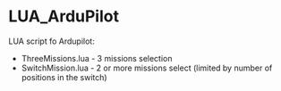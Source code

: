 # LUA_ArduPilot
LUA script fo Ardupilot:
* ThreeMissions.lua  -  3 missions selection 
* SwitchMission.lua  -  2 or more missions select (limited by number of positions in the switch)
